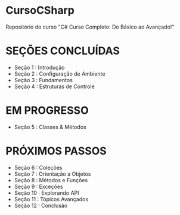 # CursoCSharp
Repositório do curso "C# Curso Completo: Do Básico ao Avançado!"

# SEÇÕES CONCLUÍDAS
- Seção 1 : Introdução
- Seção 2 : Configuração de Ambiente
- Seção 3 : Fundamentos
- Seção 4 : Estruturas de Controle

# EM PROGRESSO
- Seção 5 : Classes & Métodos

# PRÓXIMOS PASSOS
- Seção 6 : Coleções
- Seção 7 : Orientação a Objetos
- Seção 8 : Métodos e Funções
- Seção 9 : Exceções
- Seção 10 : Explorando API
- Seção 11 : Tópicos Avançados
- Seção 12 : Conclusão
